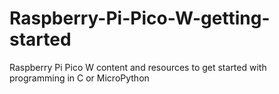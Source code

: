 # Raspberry-Pi-Pico-W-getting-started
Raspberry Pi Pico W content and resources to get started with programming in C or MicroPython
